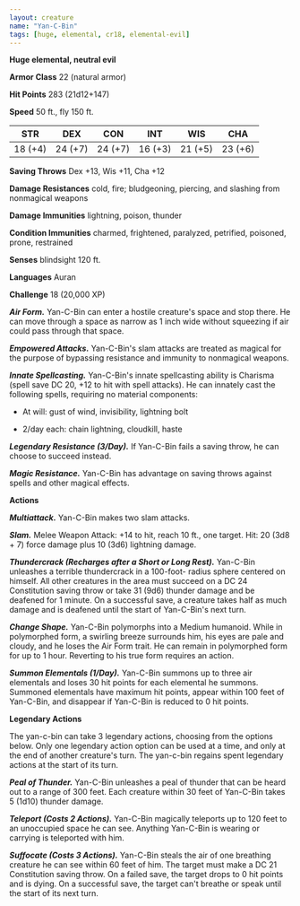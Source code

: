 ```yaml
---
layout: creature
name: "Yan-C-Bin"
tags: [huge, elemental, cr18, elemental-evil]
---
```


**Huge elemental, neutral evil**

**Armor Class** 22 (natural armor)

**Hit Points** 283 (21d12+147)

**Speed** 50 ft., fly 150 ft.

|   STR   |   DEX   |   CON   |   INT   |   WIS   |   CHA   |
|:-----:|:-----:|:-----:|:-----:|:-----:|:-----:|
| 18 (+4) | 24 (+7) | 24 (+7) | 16 (+3) | 21 (+5) | 23 (+6) |

**Saving Throws** Dex +13, Wis +11, Cha +12

**Damage Resistances** cold, fire;  bludgeoning, piercing, and slashing from nonmagical weapons

**Damage Immunities** lightning, poison, thunder

**Condition Immunities** charmed, frightened, paralyzed, petrified, poisoned, prone, restrained

**Senses** blindsight 120 ft.

**Languages** Auran

**Challenge** 18 (20,000 XP)

***Air Form.*** Yan-C-Bin can enter a hostile creature's space and stop there. He can move through a space as narrow as 1 inch wide without squeezing if air could pass through that space.

***Empowered Attacks.*** Yan-C-Bin's slam attacks are treated as magical for the purpose of bypassing resistance and immunity to nonmagical weapons.

***Innate Spellcasting.*** Yan-C-Bin's innate spellcasting ability is Charisma (spell save DC 20, +12 to hit with spell attacks). He can innately cast the following spells, requiring no material components: 

* At will: gust of wind, invisibility, lightning bolt

* 2/day each: chain lightning, cloudkill, haste

***Legendary Resistance (3/Day).*** If Yan-C-Bin fails a saving throw, he can choose to succeed instead.

***Magic Resistance.*** Yan-C-Bin has advantage on saving throws against spells and other magical effects.

**Actions**

***Multiattack.*** Yan-C-Bin makes two slam attacks.

***Slam.*** Melee Weapon Attack: +14 to hit, reach 10 ft., one target. Hit: 20 (3d8 + 7) force damage plus 10 (3d6) lightning damage.

***Thundercrack (Recharges after a Short or Long Rest).*** Yan-C-Bin unleashes a terrible thundercrack in a 100-foot- radius sphere centered on himself. All other creatures in the area must succeed on a DC 24 Constitution saving throw or take 31 (9d6) thunder damage and be deafened for 1 minute. On a successful save, a creature takes half as much damage and is deafened until the start of Yan-C-Bin's next turn.

***Change Shape.*** Yan-C-Bin polymorphs into a Medium humanoid. While in polymorphed form, a swirling breeze surrounds him, his eyes are pale and cloudy, and he loses the Air Form trait. He can remain in polymorphed form for up to 1 hour. Reverting to his true form requires an action.

***Summon Elementals (1/Day).*** Yan-C-Bin summons up to three air elementals and loses 30 hit points for each elemental he summons. Summoned elementals have maximum hit points, appear within 100 feet of Yan-C-Bin, and disappear if Yan-C-Bin is reduced to 0 hit points.

**Legendary Actions**

The yan-c-bin can take 3 legendary actions, choosing from the options below. Only one legendary action option can be used at a time, and only at the end of another creature's turn. The yan-c-bin regains spent legendary actions at the start of its turn.

***Peal of Thunder.*** Yan-C-Bin unleashes a peal of thunder that can be heard out to a range of 300 feet. Each creature within 30 feet of Yan-C-Bin takes 5 (1d10) thunder damage.

***Teleport (Costs 2 Actions).*** Yan-C-Bin magically teleports up to 120 feet to an unoccupied space he can see. Anything Yan-C-Bin is wearing or carrying is teleported with him.

***Suffocate (Costs 3 Actions).*** Yan-C-Bin steals the air of one breathing creature he can see within 60 feet of him. The target must make a DC 21 Constitution saving throw. On a failed save, the target drops to 0 hit points and is dying. On a successful save, the target can't breathe or speak until the start of its next turn.

